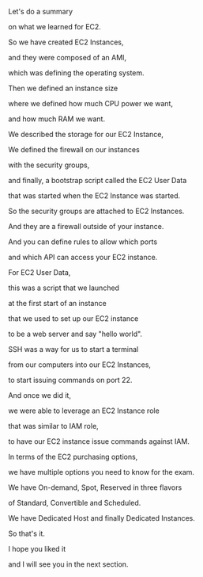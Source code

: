 Let's do a summary

on what we learned for EC2.

So we have created EC2 Instances,

and they were composed of an AMI,

which was defining the operating system.

Then we defined an instance size

where we defined how much CPU power we want,

and how much RAM we want.

We described the storage for our EC2 Instance,

We defined the firewall on our instances

with the security groups,

and finally, a bootstrap script called the EC2 User Data

that was started when the EC2 Instance was started.

So the security groups are attached to EC2 Instances.

And they are a firewall outside of your instance.

And you can define rules to allow which ports

and which API can access your EC2 instance.

For EC2 User Data,

this was a script that we launched

at the first start of an instance

that we used to set up our EC2 instance

to be a web server and say "hello world".

SSH was a way for us to start a terminal

from our computers into our EC2 Instances,

to start issuing commands on port 22.

And once we did it,

we were able to leverage an EC2 Instance role

that was similar to IAM role,

to have our EC2 instance issue commands against IAM.

In terms of the EC2 purchasing options,

we have multiple options you need to know for the exam.

We have On-demand, Spot, Reserved in three flavors

of Standard, Convertible and Scheduled.

We have Dedicated Host and finally Dedicated Instances.

So that's it.

I hope you liked it

and I will see you in the next section.